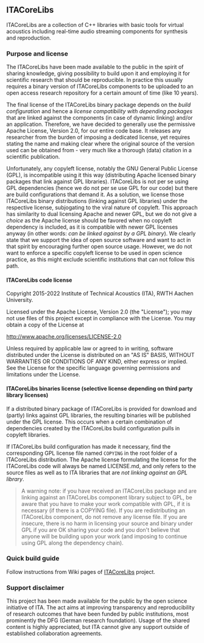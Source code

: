 ## ITACoreLibs

ITACoreLibs are a collection of C++ libraries with basic tools for virtual acoustics including real-time audio streaming components for synthesis and reproduction.


### Purpose and license

The ITACoreLibs have been made available to the public in the spirit of sharing knowledge, giving possibility to build upon it and employing it for scientific research that should be reproducible. In practice this usually requires a binary version of ITACoreLibs components to be uploaded to an open access research repository for a certain amount of time (like 10 years).

The final license of the ITACoreLibs binary package depends on the *build configuration* and hence a *license compatibility with depending packages* that are linked against the components (in case of dynamic linking) and/or an application. Therefore, we have decided to generally use the permissive Apache License, Version 2.0, for our entire code base. It releases any researcher from the burden of imposing a dedicated license, yet requires stating the name and making clear where the original source of the version used can be obtained from - very much like a thorough (data) citation in a scientific publication.

Unfortunately, any copyleft license, notably the GNU General Public License (GPL), is incompatible using it this way (distributing Apache licensed binary packages that link against GPL libraries). ITACoreLibs is not per se using GPL dependencies (hence we do not per se use GPL for our code) but there are build configurations that demand it. As a solution, we license those ITACoreLibs binary distributions (linking against GPL libraries) under the respective license, subjogating to the viral nature of copyleft. This approach has similarity to dual licensing Apache and newer GPL, but we do not give a *choice* as the Apache license should be favored when no copyleft dependency is included, as it is compatible with newer GPL licenses anyway (in other words: *can be linked against by a GPL binary*). We clearly state that we support the idea of open source software and want to act in that spirit by encouraging further open source usage. However, we do not want to enforce a specific copyleft license to be used in open science practice, as this might exclude scientific institutions that can not follow this path.

#### ITACoreLibs code license

Copyright 2015-2022 Institute of Technical Acoustics (ITA), RWTH Aachen University.

Licensed under the Apache License, Version 2.0 (the "License");
you may not use files of this project except in compliance with the License.
You may obtain a copy of the License at

<http://www.apache.org/licenses/LICENSE-2.0>

Unless required by applicable law or agreed to in writing, software
distributed under the License is distributed on an "AS IS" BASIS,
WITHOUT WARRANTIES OR CONDITIONS OF ANY KIND, either express or implied.
See the License for the specific language governing permissions and
limitations under the License.

#### ITACoreLibs binaries license (selective license depending on third party library licenses)

If a distributed binary package of ITACoreLibs is provided for download and (partly) links against GPL libraries, the resulting binaries will be published under the GPL license. This occurs when a certain combination of dependencies created by the ITACoreLibs build configuration pulls in copyleft libraries.

If ITACoreLibs build configuration has made it necessary, find the corresponding GPL license file named `COPYING` in the root folder of a ITACoreLibs distribution. The Apache license formulating the license for the ITACoreLibs code will always be named LICENSE.md, and only refers to the source files as well as to ITA libraries that are _not linking against an GPL library_.

> A warning note: if you have received an ITACoreLibs package and are linking against an ITACoreLibs component library subject to GPL, be aware that you have to make your work compatible with GPL, if it is necessary (if there is a COPYING file).
> If you are redistributing an ITACoreLibs component, do not remove any license file.
> If you are insecure, there is no harm in licensing your source and binary under GPL if you are OK sharing your code and you don't believe that anyone will be building upon your work (and imposing to continue using GPL along the dependency chain).



### Quick build guide

Follow instructions from Wiki pages of [ITACoreLibs](https://git.rwth-aachen.de/ita/ITACoreLibs/wikis/home) project.


### Support disclaimer

This project has been made available for the public by the open science initiative of ITA.
The act aims at improving transparency and reproducibility of research outcomes that have been funded by public institutions, most prominently the DFG (German research foundation).
Usage of the shared content is highly appreciated, but ITA cannot give any support outside of established collaboration agreements.
